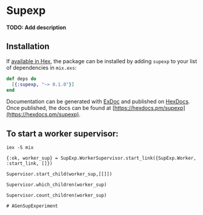 # Supexp

**TODO: Add description**

## Installation

If [available in Hex](https://hex.pm/docs/publish), the package can be installed
by adding `supexp` to your list of dependencies in `mix.exs`:

```elixir
def deps do
  [{:supexp, "~> 0.1.0"}]
end
```

Documentation can be generated with [ExDoc](https://github.com/elixir-lang/ex_doc)
and published on [HexDocs](https://hexdocs.pm). Once published, the docs can
be found at [https://hexdocs.pm/supexp](https://hexdocs.pm/supexp).

## To start a worker supervisor:
```elixir-lang
iex -S mix

{:ok, worker_sup} = SupExp.WorkerSupervisor.start_link({SupExp.Worker, :start_link, []})

Supervisor.start_child(worker_sup,[[]])

Supervisor.which_children(worker_sup)

Supervisor.count_children(worker_sup)

# AGenSupExperiment

